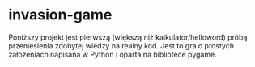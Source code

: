 # invasion-game
Poniższy projekt jest pierwszą (większą niż kalkulator/helloword) próbą przeniesienia zdobytej wiedzy na realny kod.
Jest to gra o prostych założeniach napisana w Python i oparta na bibliotece pygame.
